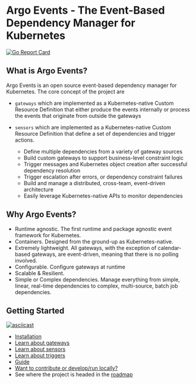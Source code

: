 # Argo Events - The Event-Based Dependency Manager for Kubernetes

[![Go Report Card](https://goreportcard.com/badge/github.com/argoproj/argo-events)](https://goreportcard.com/report/github.com/argoproj/argo-events)

## What is Argo Events?
Argo Events is an open source event-based dependency manager for Kubernetes. The core concept of the project are
 * `gateways` which are implemented as a Kubernetes-native Custom Resource Definition that either produce the events internally or process the events that originate from outside the gateways
    
 * `sensors` which are implemented as a Kubernetes-native Custom Resource Definition that define a set of dependencies and trigger actions.

    - Define multiple dependencies from a variety of gateway sources
    - Build custom gateways to support business-level constraint logic
    - Trigger messages and Kubernetes object creation after successful dependency resolution
    - Trigger escalation after errors, or dependency constraint failures
    - Build and manage a distributed, cross-team, event-driven architecture
    - Easily leverage Kubernetes-native APIs to monitor dependencies

## Why Argo Events?
- Runtime agnostic. The first runtime and package agnostic event framework for Kubernetes.
- Containers. Designed from the ground-up as Kubernetes-native. 
- Extremely lightweight. All gateways, with the exception of calendar-based gateways, are event-driven, meaning that there is no polling involved.
- Configurable. Configure gateways at runtime
- Scalable & Resilient.
- Simple or Complex dependencies. Manage everything from simple, linear, real-time dependencies to complex, multi-source, batch job dependencies.

## Getting Started
[![asciicast](https://asciinema.org/a/207973.png)](https://asciinema.org/a/207973)

- [Installation](./docs/quickstart.md)
- [Learn about gateways](./docs/gateway-guide.md)
- [Learn about sensors](./docs/sensor-guide.md)
- [Learn about triggers](./docs/trigger-guide.md)
- [Guide](./docs/tutorial.md)
- [Want to contribute or develop/run locally?](./CONTRIBUTING.md)
- See where the project is headed in the [roadmap](./ROADMAP.md)
